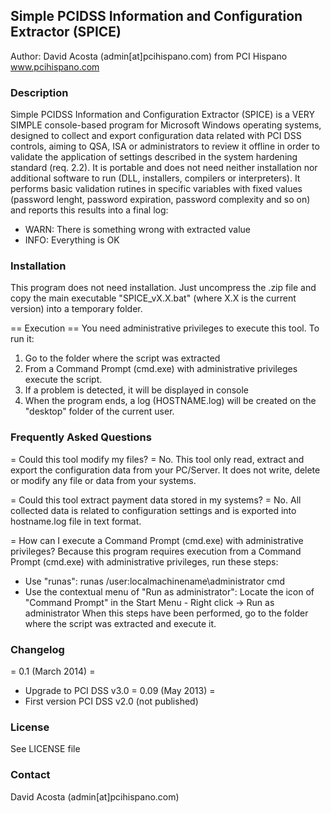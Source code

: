 ##  Simple PCIDSS Information and Configuration Extractor (SPICE)
Author: David Acosta (admin[at]pcihispano.com) from PCI Hispano www.pcihispano.com

### Description
Simple PCIDSS Information and Configuration Extractor (SPICE) is a VERY SIMPLE console-based program for Microsoft Windows operating systems, designed to collect and export configuration data related with PCI DSS controls, aiming to QSA, ISA or administrators to review it offline in order to validate the application of settings described in the system hardening standard (req. 2.2). It is portable and does not need neither installation nor additional software to run (DLL, installers, compilers or interpreters). It performs basic validation rutines in specific variables with fixed values (password lenght, password expiration, password complexity and so on) and reports this results into a final log:

- WARN: There is something wrong with extracted value
- INFO: Everything is OK

### Installation
This program does not need installation. Just uncompress the .zip file and copy the main executable "SPICE_vX.X.bat" (where X.X is the current version) into a temporary folder.

== Execution ==
You need administrative privileges to execute this tool.
To run it: 
1. Go to the folder where the script was extracted
2. From a Command Prompt (cmd.exe) with administrative privileges execute the script.
3. If a problem is detected, it will be displayed in console  
4. When the program ends, a log (HOSTNAME.log) will be created on the "desktop" folder of the current user.

### Frequently Asked Questions

= Could this tool modify my files? =
No. This tool only read, extract and export the configuration data from your PC/Server. It does not write, delete or modify any file or data from your systems. 

= Could this tool extract payment data stored in my systems? = 
No. All collected data is related to configuration settings and is exported into hostname.log file in text format. 

= How can I execute a Command Prompt (cmd.exe) with administrative privileges?
Because this program requires execution from a Command Prompt (cmd.exe) with administrative privileges, run these steps:
- Use "runas": runas /user:localmachinename\administrator cmd
- Use the contextual menu of "Run as administrator": Locate the icon of "Command Prompt" in the Start Menu - Right click -> Run as administrator
When this steps have been performed, go to the folder where the script was extracted and execute it. 

### Changelog

= 0.1 (March 2014) =
* Upgrade to PCI DSS v3.0
= 0.09 (May 2013) =
* First version PCI DSS v2.0 (not published)

### License
See LICENSE file 

### Contact
David Acosta (admin[at]pcihispano.com)
